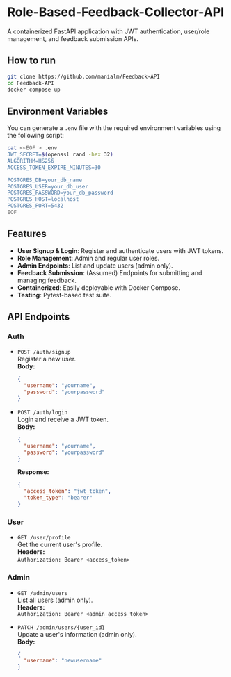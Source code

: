 # Role-Based-Feedback-Collector-API
A containerized FastAPI application with JWT authentication, user/role management, and feedback submission APIs.


## How to run
```bash
git clone https://github.com/manialm/Feedback-API
cd Feedback-API
docker compose up
```

## Environment Variables

You can generate a `.env` file with the required environment variables using the following script:
```bash
cat <<EOF > .env
JWT_SECRET=$(openssl rand -hex 32)
ALGORITHM=HS256
ACCESS_TOKEN_EXPIRE_MINUTES=30

POSTGRES_DB=your_db_name
POSTGRES_USER=your_db_user
POSTGRES_PASSWORD=your_db_password
POSTGRES_HOST=localhost
POSTGRES_PORT=5432
EOF
```



## Features

- **User Signup & Login**: Register and authenticate users with JWT tokens.
- **Role Management**: Admin and regular user roles.
- **Admin Endpoints**: List and update users (admin only).
- **Feedback Submission**: (Assumed) Endpoints for submitting and managing feedback.
- **Containerized**: Easily deployable with Docker Compose.
- **Testing**: Pytest-based test suite.

## API Endpoints

### Auth

- `POST /auth/signup`  
  Register a new user.  
  **Body:**  
  ```json
  {
    "username": "yourname",
    "password": "yourpassword"
  }
  ```

- `POST /auth/login`  
  Login and receive a JWT token.  
  **Body:**  
  ```json
  {
    "username": "yourname",
    "password": "yourpassword"
  }
  ```
  **Response:**  
  ```json
  {
    "access_token": "jwt_token",
    "token_type": "bearer"
  }
  ```

### User

- `GET /user/profile`  
  Get the current user's profile.  
  **Headers:**  
  `Authorization: Bearer <access_token>`

### Admin

- `GET /admin/users`  
  List all users (admin only).  
  **Headers:**  
  `Authorization: Bearer <admin_access_token>`

- `PATCH /admin/users/{user_id}`  
  Update a user's information (admin only).  
  **Body:**  
  ```json
  {
    "username": "newusername"
  }
  ```
